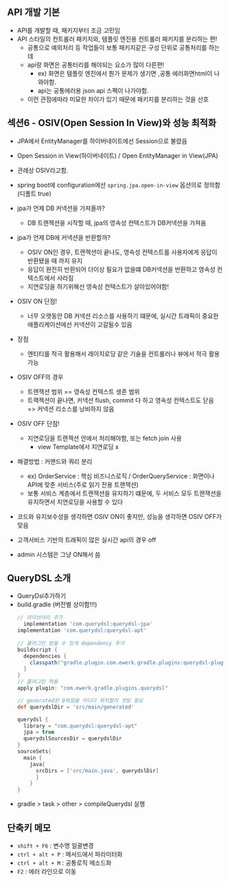 ## API 개발 기본

* API를 개발할 때, 패키지부터 조금 고민임
* API 스타일의 컨트롤러 패키지와, 템플릿 엔진용 컨트롤러 패키지를 분리하는 편!
  * 공통으로 예외처리 등 작업들이 보통 패키지같은 구성 단위로 공통처리를 하는데
  * api랑 화면은 공통터리를 해야되는 요소가 많이 다른편!
    * ex) 화면은 템플릿 엔진에서 뭔가 문제가 생기면 ,공통 에러화면html이 나와야함.
    * api는 공통에러용 json api 스펙이 나가야함.
  * 이런 관점에따라 미묘한 차이가 있기 때문에 패키지를 분리하는 것을 선호


## 섹션6 - OSIV(Open Session In View)와 성능 최적화  

* JPA에서 EntityManager를 하이버네이트에선 Session으로 불렸음
* Open Session in View(하이버네이트) / Open EntityManager in View(JPA)
* 관례상 OSIV라고함.
* spring boot에 configuration에선 `spring.jpa.open-in-view` 옵션의로 정의함 (디폴트 true)

* jpa가 언제 DB 커넥션을 가져올까?
  * DB 트랜젝션을 시작할 때, jpa의 영속성 컨텍스트가 DB커넥션을 가져옴
* jpa가 언제 DB에 커넥션을 반환할까?
  * OSIV ON인 경우, 트랜젝션이 끝나도, 영속성 컨텍스트를 사용자에게 응답이 반환됐을 때 까지 유지
  * 응답이 완전히 반환되어 더이상 필요가 없을떄 DB커넥션을 반환하고 영속성 컨텍스트에서 사라짐
  * 지연로딩을 하기위해선 영속성 컨텍스트가 살아있어야함!

* OSIV ON 단점!
  * 너무 오랫동안 DB 커넥션 리소스를 사용하기 떄문에, 실시간 트래픽이 중요한 애플리케이션에선 커넥션이 고갈될수 있음
* 장점
  * 엔티티를 적극 활용해서 레이지로딩 같은 기술을 컨트롤러나 뷰에서 적극 활용 가능

* OSIV OFF의 경우 
  * 트랜잭션 범위 == 영속성 컨텍스트 생존 범위 
  * 트랙젝션이 끝나면, 커넥션 flush, commit 다 하고 영속성 컨텍스트도 닫음 => 커넥션 리소스를 낭비하지 않음
* OSIV OFF 단점!
  * 지연로딩을 트랜젝션 안에서 처리해야함, 또는 fetch join 사용 
    * view Template에서 지연로딩 x
* 해결방법 : 커맨드와 쿼리 분리 
  * ex) OrderService : 핵심 비즈니스로직 / OrderQueryService : 화면이나 API에 맞춘 서비스(주로 읽기 전용 트랜잭션)
  * 보통 서비스 계층에서 트랜잭션을 유지하기 떄문에, 두 서비스 모두 트랜잭션을 유지하면서 지연로딩을 사용할 수 있다

* 코드와 유지보수성을 생각하면 OSIV ON이 좋지만, 성능을 생각하면 OSIV OFF가 맞음
* 고객서비스 기반의 트래픽이 많은 실시간 api의 경우 off
* admin 시스템은 그냥 ON해서 씀

## QueryDSL 소개
* QueryDsl추가하기
* build.gradle (버전별 상이함!!!)
  ```build.gradle
  // 라이브러리 추가
    implementation 'com.querydsl:querydsl-jpa'
  implementation 'com.querydsl:querydsl-apt'
    
  // 플러그인 받을 수 있게 dependency 추가
  buildscript {
    dependencies {
      classpath("gradle.plugin.com.ewerk.gradle.plugins:querydsl-plugin:1.0.10")
    }
  }
  // 플러그인 적용
  apply plugin: "com.ewerk.gradle.plugins.querydsl"

  // generated된 Q파일을 어디다 위치할지 셋팅 필요
  def querydslDir = 'src/main/generated'

  querydsl {
    library = "com.querydsl:querydsl-apt"
    jpa = true
    querydslSourcesDir = querydslDir
  }
  sourceSets{
    main {
      java{
        srcDirs = ['src/main.java', querydslDir]
        }
      }
  }
  ```
* gradle > task > other > compileQuerydsl 실행


## 단축키 메모
* `shift + F6` : 변수명 일괄변경
* `ctrl + alt + P` : 메서드에서 파라미터화
* `ctrl + alt + M` : 공통로직 메소드화
* `F2` : 에러 라인으로 이동